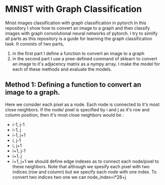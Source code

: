 # MNIST with Graph Classification
Mnist images classification with graph classification in pytorch
In this repository I show how to convert an image to a graph and then classify images with graph convolutional neural networks of pytorch. 
I try to simlify all parts as this repository is a guide for learning the graph classification task. 
It consists of two parts, 
  1. in the first part I define a function to convert an image to a graph
  2. in the second part I use a pree-defined command of sklearn to convert an image to it's adjacency matrix as a nympy array. 
I make the model for each of these methods and evaluate the models. 
## Method 1: Defining a function to convert an image to a graph. 
Here we consider each pixel as a node. Each node is connected to it's most close neighbors. If the node/ pixel is specified by i and j as it's row and column position, then it's most close neighbors would be :
  * i-1, j-1
  * i-1, j
  * i-1, j+1
  * i, j-1
  * i, j+1
  * i+1, j-1
  * i+1, j
  * i+1, j+1
we should define edge indexes as to connect each node/pixel to these neighbors. 
Note that although we spesify each pixel with two indices (row and column) but we specify each node with one index. To convert two indices two one we can 
node_index=i*28+j



